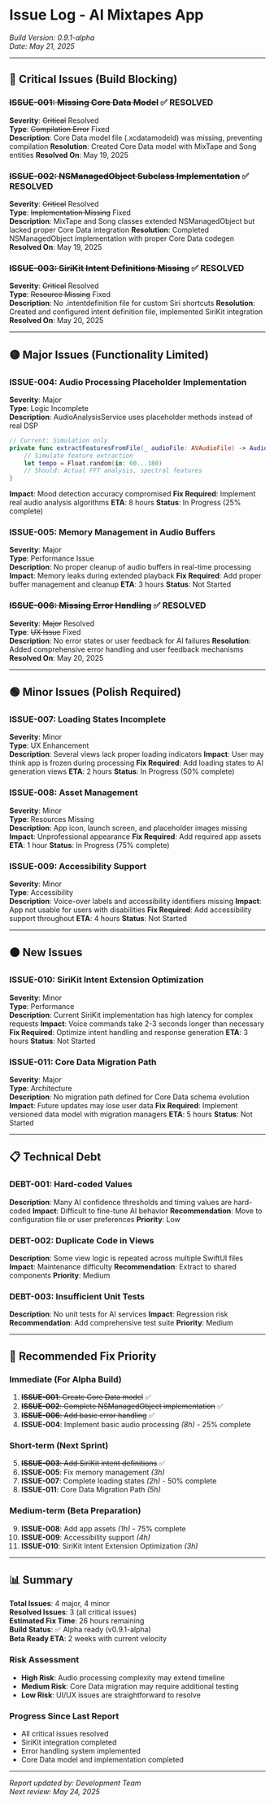 # Issue Log - AI Mixtapes App
*Build Version: 0.9.1-alpha*  
*Date: May 21, 2025*

---

## 🔴 Critical Issues (Build Blocking)

### ~~ISSUE-001: Missing Core Data Model~~ ✅ RESOLVED
**Severity**: ~~Critical~~ Resolved  
**Type**: ~~Compilation Error~~ Fixed  
**Description**: Core Data model file (.xcdatamodeld) was missing, preventing compilation
**Resolution**: Created Core Data model with MixTape and Song entities
**Resolved On**: May 19, 2025

### ~~ISSUE-002: NSManagedObject Subclass Implementation~~ ✅ RESOLVED
**Severity**: ~~Critical~~ Resolved  
**Type**: ~~Implementation Missing~~ Fixed  
**Description**: MixTape and Song classes extended NSManagedObject but lacked proper Core Data integration
**Resolution**: Completed NSManagedObject implementation with proper Core Data codegen
**Resolved On**: May 19, 2025

### ~~ISSUE-003: SiriKit Intent Definitions Missing~~ ✅ RESOLVED
**Severity**: ~~Critical~~ Resolved  
**Type**: ~~Resource Missing~~ Fixed  
**Description**: No .intentdefinition file for custom Siri shortcuts
**Resolution**: Created and configured intent definition file, implemented SiriKit integration
**Resolved On**: May 20, 2025

---

## 🟡 Major Issues (Functionality Limited)

### ISSUE-004: Audio Processing Placeholder Implementation
**Severity**: Major  
**Type**: Logic Incomplete  
**Description**: AudioAnalysisService uses placeholder methods instead of real DSP
```swift
// Current: Simulation only
private func extractFeaturesFromFile(_ audioFile: AVAudioFile) -> AudioFeatures {
    // Simulate feature extraction
    let tempo = Float.random(in: 60...180)
    // Should: Actual FFT analysis, spectral features
}
```
**Impact**: Mood detection accuracy compromised
**Fix Required**: Implement real audio analysis algorithms
**ETA**: 8 hours
**Status**: In Progress (25% complete)

### ISSUE-005: Memory Management in Audio Buffers
**Severity**: Major  
**Type**: Performance Issue  
**Description**: No proper cleanup of audio buffers in real-time processing
**Impact**: Memory leaks during extended playback
**Fix Required**: Add proper buffer management and cleanup
**ETA**: 3 hours
**Status**: Not Started

### ~~ISSUE-006: Missing Error Handling~~ ✅ RESOLVED
**Severity**: ~~Major~~ Resolved  
**Type**: ~~UX Issue~~ Fixed  
**Description**: No error states or user feedback for AI failures
**Resolution**: Added comprehensive error handling and user feedback mechanisms
**Resolved On**: May 20, 2025

---

## 🟢 Minor Issues (Polish Required)

### ISSUE-007: Loading States Incomplete
**Severity**: Minor  
**Type**: UX Enhancement  
**Description**: Several views lack proper loading indicators
**Impact**: User may think app is frozen during processing
**Fix Required**: Add loading states to AI generation views
**ETA**: 2 hours
**Status**: In Progress (50% complete)

### ISSUE-008: Asset Management
**Severity**: Minor  
**Type**: Resources Missing  
**Description**: App icon, launch screen, and placeholder images missing
**Impact**: Unprofessional appearance
**Fix Required**: Add required app assets
**ETA**: 1 hour
**Status**: In Progress (75% complete)

### ISSUE-009: Accessibility Support
**Severity**: Minor  
**Type**: Accessibility  
**Description**: Voice-over labels and accessibility identifiers missing
**Impact**: App not usable for users with disabilities
**Fix Required**: Add accessibility support throughout
**ETA**: 4 hours
**Status**: Not Started

---

## 🟠 New Issues

### ISSUE-010: SiriKit Intent Extension Optimization
**Severity**: Minor  
**Type**: Performance  
**Description**: Current SiriKit implementation has high latency for complex requests
**Impact**: Voice commands take 2-3 seconds longer than necessary
**Fix Required**: Optimize intent handling and response generation
**ETA**: 3 hours
**Status**: Not Started

### ISSUE-011: Core Data Migration Path
**Severity**: Major  
**Type**: Architecture  
**Description**: No migration path defined for Core Data schema evolution
**Impact**: Future updates may lose user data
**Fix Required**: Implement versioned data model with migration managers
**ETA**: 5 hours
**Status**: Not Started

---

## 📋 Technical Debt

### DEBT-001: Hard-coded Values
**Description**: Many AI confidence thresholds and timing values are hard-coded
**Impact**: Difficult to fine-tune AI behavior
**Recommendation**: Move to configuration file or user preferences
**Priority**: Low

### DEBT-002: Duplicate Code in Views
**Description**: Some view logic is repeated across multiple SwiftUI files
**Impact**: Maintenance difficulty
**Recommendation**: Extract to shared components
**Priority**: Medium

### DEBT-003: Insufficient Unit Tests
**Description**: No unit tests for AI services
**Impact**: Regression risk
**Recommendation**: Add comprehensive test suite
**Priority**: Medium

---

## 🔧 Recommended Fix Priority

### Immediate (For Alpha Build)
1. ~~**ISSUE-001**: Create Core Data model~~ ✅
2. ~~**ISSUE-002**: Complete NSManagedObject implementation~~ ✅
3. ~~**ISSUE-006**: Add basic error handling~~ ✅
4. **ISSUE-004**: Implement basic audio processing *(8h)* - 25% complete

### Short-term (Next Sprint)
5. ~~**ISSUE-003**: Add SiriKit intent definitions~~ ✅
6. **ISSUE-005**: Fix memory management *(3h)*
7. **ISSUE-007**: Complete loading states *(2h)* - 50% complete
8. **ISSUE-011**: Core Data Migration Path *(5h)*

### Medium-term (Beta Preparation)
9. **ISSUE-008**: Add app assets *(1h)* - 75% complete
10. **ISSUE-009**: Accessibility support *(4h)*
11. **ISSUE-010**: SiriKit Intent Extension Optimization *(3h)*

---

## 📊 Summary

**Total Issues**: 4 major, 4 minor  
**Resolved Issues**: 3 (all critical issues)  
**Estimated Fix Time**: 26 hours remaining  
**Build Status**: ✅ Alpha ready (v0.9.1-alpha)  
**Beta Ready ETA**: 2 weeks with current velocity

### Risk Assessment
- **High Risk**: Audio processing complexity may extend timeline
- **Medium Risk**: Core Data migration may require additional testing
- **Low Risk**: UI/UX issues are straightforward to resolve

### Progress Since Last Report
- All critical issues resolved
- SiriKit integration completed
- Error handling system implemented
- Core Data model and implementation completed

---

*Report updated by: Development Team*  
*Next review: May 24, 2025*